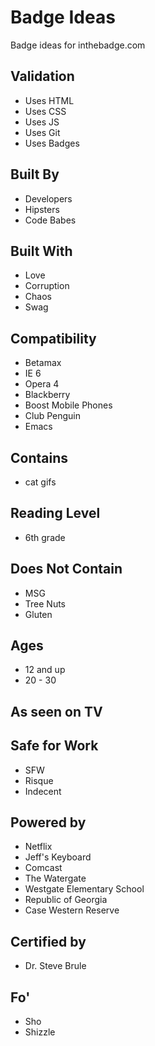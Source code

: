 # Badge Ideas

Badge ideas for inthebadge.com

## Validation
* Uses HTML
* Uses CSS
* Uses JS
* Uses Git
* Uses Badges

## Built By
* Developers
* Hipsters
* Code Babes

## Built With
* Love
* Corruption
* Chaos
* Swag

## Compatibility
* Betamax
* IE 6
* Opera 4
* Blackberry
* Boost Mobile Phones
* Club Penguin
* Emacs

## Contains
* cat gifs

## Reading Level
* 6th grade

## Does Not Contain
* MSG
* Tree Nuts
* Gluten

## Ages
* 12 and up
* 20 - 30

## As seen on TV

## Safe for Work
* SFW
* Risque
* Indecent

## Powered by
* Netflix
* Jeff's Keyboard
* Comcast
* The Watergate
* Westgate Elementary School
* Republic of Georgia
* Case Western Reserve

## Certified by
* Dr. Steve Brule

## Fo'
* Sho
* Shizzle
